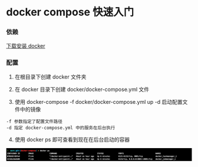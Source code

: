 # docker compose 快速入门

### 依赖
[下载安装 docker](https://docs.docker.com/get-docker/)

### 配置
1. 在根目录下创建 docker 文件夹

2. 在 docker 目录下创建 docker/docker-compose.yml 文件

3. 使用 docker-compose -f docker/docker-compose.yml up -d 启动配置文件中的镜像
```
-f 参数指定了配置文件路径
-d 指定 docker-compose.yml 中的服务在后台执行
```

4. 使用 docker ps 即可查看到现在在后台启动的容器

![image](./pictures/docker-ps.png)

